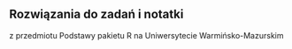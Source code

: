 ## Rozwiązania do zadań i notatki
z przedmiotu Podstawy pakietu R na Uniwersytecie Warmińsko-Mazurskim  

